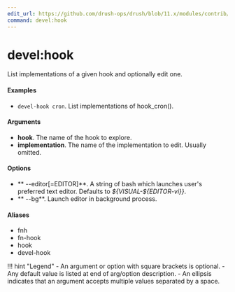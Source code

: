 ```yaml
---
edit_url: https://github.com/drush-ops/drush/blob/11.x/modules/contrib/devel/src/Commands/DevelCommands.php
command: devel:hook
---
```

# devel:hook

List implementations of a given hook and optionally edit one.

#### Examples

- <code>devel-hook cron</code>. List implementations of hook_cron().

#### Arguments

- **hook**. The name of the hook to explore.
- **implementation**. The name of the implementation to edit. Usually omitted.

#### Options

- ** --editor[=EDITOR]**. A string of bash which launches user's preferred text editor. Defaults to *${VISUAL-${EDITOR-vi}}*.
- ** --bg**. Launch editor in background process.

#### Aliases

- fnh
- fn-hook
- hook
- devel-hook

!!! hint "Legend"
    - An argument or option with square brackets is optional.
    - Any default value is listed at end of arg/option description.
    - An ellipsis indicates that an argument accepts multiple values separated by a space.